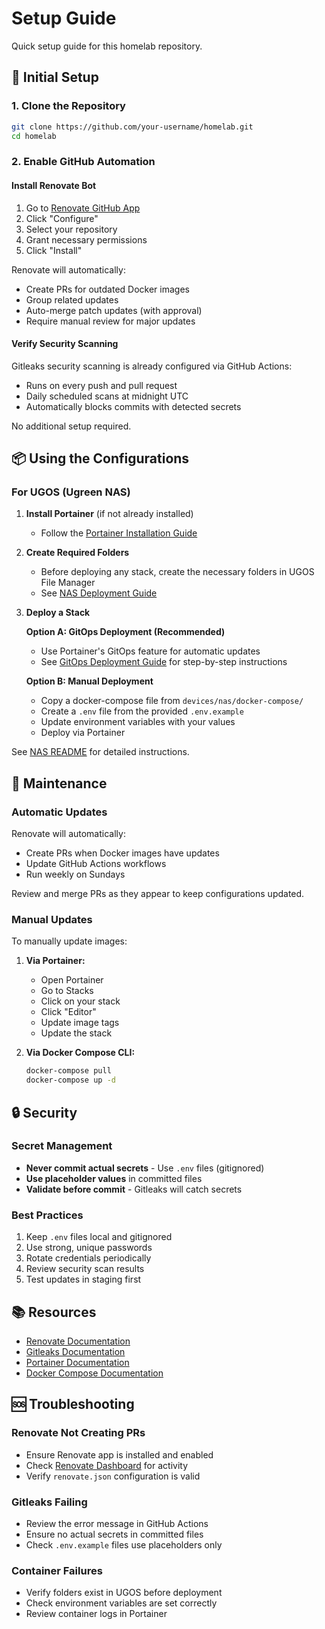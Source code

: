 # Setup Guide

Quick setup guide for this homelab repository.

## 🔧 Initial Setup

### 1. Clone the Repository

```bash
git clone https://github.com/your-username/homelab.git
cd homelab
```

### 2. Enable GitHub Automation

#### Install Renovate Bot

1. Go to [Renovate GitHub App](https://github.com/apps/renovate)
2. Click "Configure" 
3. Select your repository
4. Grant necessary permissions
5. Click "Install"

Renovate will automatically:
- Create PRs for outdated Docker images
- Group related updates
- Auto-merge patch updates (with approval)
- Require manual review for major updates

#### Verify Security Scanning

Gitleaks security scanning is already configured via GitHub Actions:
- Runs on every push and pull request
- Daily scheduled scans at midnight UTC
- Automatically blocks commits with detected secrets

No additional setup required.

## 📦 Using the Configurations

### For UGOS (Ugreen NAS)

1. **Install Portainer** (if not already installed)
   - Follow the [Portainer Installation Guide](https://mariushosting.com/how-to-install-portainer-on-your-ugreen-nas/)

2. **Create Required Folders**
   - Before deploying any stack, create the necessary folders in UGOS File Manager
   - See [NAS Deployment Guide](devices/nas/docs/DEPLOYMENT.md#important-create-shared-folders-before-deployment)

3. **Deploy a Stack**

   **Option A: GitOps Deployment (Recommended)**
   - Use Portainer's GitOps feature for automatic updates
   - See [GitOps Deployment Guide](devices/nas/docs/GITOPS.md) for step-by-step instructions

   **Option B: Manual Deployment**
   - Copy a docker-compose file from `devices/nas/docker-compose/`
   - Create a `.env` file from the provided `.env.example`
   - Update environment variables with your values
   - Deploy via Portainer

See [NAS README](devices/nas/README.md) for detailed instructions.

## 🔄 Maintenance

### Automatic Updates

Renovate will automatically:
- Create PRs when Docker images have updates
- Update GitHub Actions workflows
- Run weekly on Sundays

Review and merge PRs as they appear to keep configurations updated.

### Manual Updates

To manually update images:

1. **Via Portainer:**
   - Open Portainer
   - Go to Stacks
   - Click on your stack
   - Click "Editor"
   - Update image tags
   - Update the stack

2. **Via Docker Compose CLI:**
   ```bash
   docker-compose pull
   docker-compose up -d
   ```

## 🔒 Security

### Secret Management

- **Never commit actual secrets** - Use `.env` files (gitignored)
- **Use placeholder values** in committed files
- **Validate before commit** - Gitleaks will catch secrets

### Best Practices

1. Keep `.env` files local and gitignored
2. Use strong, unique passwords
3. Rotate credentials periodically
4. Review security scan results
5. Test updates in staging first

## 📚 Resources

- [Renovate Documentation](https://docs.renovatebot.com/)
- [Gitleaks Documentation](https://github.com/gitleaks/gitleaks)
- [Portainer Documentation](https://docs.portainer.io/)
- [Docker Compose Documentation](https://docs.docker.com/compose/)

## 🆘 Troubleshooting

### Renovate Not Creating PRs

- Ensure Renovate app is installed and enabled
- Check [Renovate Dashboard](https://github.com/apps/renovate) for activity
- Verify `renovate.json` configuration is valid

### Gitleaks Failing

- Review the error message in GitHub Actions
- Ensure no actual secrets in committed files
- Check `.env.example` files use placeholders only

### Container Failures

- Verify folders exist in UGOS before deployment
- Check environment variables are set correctly
- Review container logs in Portainer

